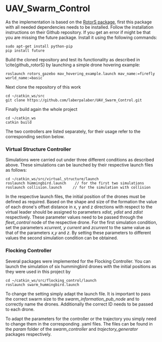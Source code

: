 # UAV_Swarm_Control
 As the implementation is based on the [RotorS package](https://github.com/ethz-asl/rotors_simulator), first this package with all needed dependencies needs to be installed. Follow the installation instructions on their Github repository.
If you get an error if might be that you are missing the future package. Install it using the following commands: 

```
sudo apt-get install python-pip
pip install future
```

Build the cloned repository and test its functionality as described in \cite{github_rotorS} by launching a simple drone hovering example:

```
roslaunch rotors_gazebo mav_hovering_example.launch mav_name:=firefly world_name:=basic`
```

Next clone the repository of this work

```
cd ~/catkin_ws/src
git clone https://github.com/laberpalaber/UAV_Swarm_Control.git
```

Finally build again the whole project

```
cd ~/catkin_ws
catkin build
```

The two controllers are listed separately, for their usage refer to the corresponding section below.

### Virtual Structure Controller
Simulations were carried out under three different conditions as described above. These simulations can be launched by their respective launch files as follows:

```
cd ~/catkin_ws/src/virtual_structure/launch
roslaunch hummingbird.launch    // for the first two simulations
roslaunch collision.launch     // for the simulation with collision
```

In the respective launch files, the initial position of the drones must be defined as required. Based on the shape and size of the formation the value of each drone's offset distance in x, y and z directions with respect to the virtual leader should be assigned to parameters *xdist, ydist* and *zdist* respectively. These parameter values need to be passed through the *fleet_control* node of the respective drone. For the first simulation condition, set the parameters *xcurrent, y current* and *zcurrent* to the same value as that of the parameters *x,y* and *z*. By setting these parameters to different values the second simulation condition can be obtained.

### Flocking Controller
Several packages were implemented for the Flocking Controller. You can launch the simulation of six hummingbird drones with the initial positions as they were used in this project by

```
cd ~/catkin_ws/src/flocking_control/launch
roslaunch swarm_hummingbird.launch
```

To change the setting simply adapt the launch file. It is important to pass the correct swarm size to the *swarm_information_pub_node* and to correctly name the drones. Additionally the correct ID needs to be passed to each drone.

To adapt the parameters for the controller or the trajectory you simply need to change them in the corresponding .yaml files. The files can be found in the *param* folder of the *swarm_controller* and *trajectory_generator* packages respectively.
